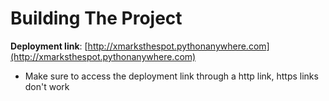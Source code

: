 # Building The Project

**Deployment link**: [http://xmarksthespot.pythonanywhere.com](http://xmarksthespot.pythonanywhere.com)
* Make sure to access the deployment link through a http link, https links don't work
